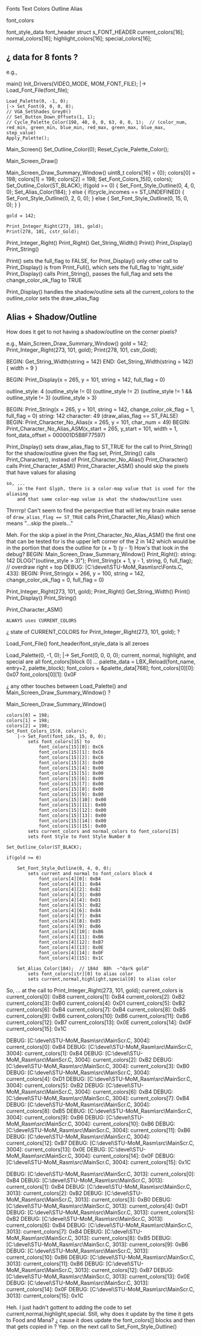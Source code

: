 
Fonts
Text
Colors
Outline
Alias

font_colors


font_style_data
font_header
struct s_FONT_HEADER
current_colors[16];
normal_colors[16];
highlight_colors[16];
special_colors[16];


## ¿ data for 8 fonts ?



e.g.,

main()
    Init_Drivers(VIDEO_MODE, MOM_FONT_FILE);
    |-> Load_Font_File(font_file);

    Load_Palette(0, -1, 0);
    |-> Set_Font(0, 0, 0, 0);
    // VGA_SetShades_Grey0()
    // Set_Button_Down_Offsets(1, 1);
    // Cycle_Palette_Color(198, 40, 0, 0, 63, 0, 0, 1);  // (color_num, red_min, green_min, blue_min, red_max, green_max, blue_max, step_value)
    Apply_Palette();

Main_Screen()
    Set_Outline_Color(0);
    Reset_Cycle_Palette_Color();

Main_Screen_Draw()


Main_Screen_Draw_Summary_Window()
    uint8_t colors[16] = {0};
    colors[0] = 198;
    colors[1] = 198;
    colors[2] = 198;
    Set_Font_Colors_15(0, colors);
    Set_Outline_Color(ST_BLACK);
    if(gold >= 0)
    {
        Set_Font_Style_Outline(0, 4, 0, 0);
        Set_Alias_Color(184);
    }
    else
    {
        if(cycle_incomes == ST_UNDEFINED)
        {
            Set_Font_Style_Outline(0, 2, 0, 0);
        }
        else
        {
            Set_Font_Style_Outline(0, 15, 0, 0);
        }
    }

    gold = 142;

    Print_Integer_Right(273, 101, gold);
    Print(278, 101, cstr_Gold);

Print_Integer_Right()
    Print_Right()
        Get_String_Width()
        Print()
            Print_Display()
                Print_String()

Print() sets the full_flag to FALSE, for Print_Display()
only other call to Print_Display() is from Print_Full(), which sets the full_flag to 'right_side'
Print_Display() calls Print_String(), passes the full_flag and sets the change_color_ok_flag to TRUE

Print_Display() handles the shadow/outline
    sets all the current_colors to the outline_color
    sets the draw_alias_flag



## Alias + Shadow/Outline
How does it get to not having a shadow/outline on the corner pixels?

e.g.,
Main_Screen_Draw_Summary_Window()
    gold = 142;
    Print_Integer_Right(273, 101, gold);
    Print(278, 101, cstr_Gold);

BEGIN: Get_String_Width(string = 142)
END: Get_String_Width(string = 142) { width = 9 }

BEGIN: Print_Display(x = 265, y = 101, string = 142, full_flag = 0)

outline_style: 4
(outline_style != 0)
(outline_style != 2)
(outline_style != 1 && outline_style != 3)
(outline_style > 3)

BEGIN: Print_String(x = 265, y = 101, string = 142, change_color_ok_flag = 1, full_flag = 0)
string: 142
character: 49
(draw_alias_flag == ST_FALSE)
BEGIN: Print_Character_No_Alias(x = 265, y = 101, char_num = 49)
BEGIN: Print_Character_No_Alias_ASM(x_start = 265, y_start = 101, width = 1, font_data_offset = 000001D5B8F77597)


Print_Display()
    sets draw_alias_flag to ST_TRUE
    for the call to Print_String()
    for the shadow/outline
    given the flag set, Print_String()
        calls Print_Character(), instead of Print_Character_No_Alias()
    Print_Character() calls Print_Character_ASM()
    Print_Character_ASM() should skip the pixels that have values for aliasing

    so, ...
        in the Font Glyph, there is a color-map value that is used for the aliasing
        and that same color-map value is what the shadow/outline uses

Thrrrrp!
Can't seem to find the perspective that will let my brain make sense of
    `draw_alias_flag == ST_TRUE` calls Print_Character_No_Alias()
    which means "...skip the pixels..."


Meh.
For the skip a pixel in the Print_Character_No_Alias_ASM()
the first one that can be tested for is the upper left corner of the 2 in 142
which would be in the portion that does the outline for (x + 1) (y - 1)
How's that look in the debug?
BEGIN: Main_Screen_Draw_Summary_Window()
Print_Right(): string: 142
            DLOG("(outline_style > 3)");
            Print_String(x + 1, y - 1, string, 0, full_flag);  // overdraw right + top
DEBUG: [C:\devel\STU-MoM_Rasm\src\Fonts.C, 433]: BEGIN: Print_String(x = 266, y = 100, string = 142, change_color_ok_flag = 0, full_flag = 0)







Print_Integer_Right(273, 101, gold);
    Print_Right()
        Get_String_Width()
        Print()
            Print_Display()
                Print_String()



Print_Character_ASM()

    ALWAYS uses CURRENT_COLORS

¿ state of CURRENT_COLORS for Print_Integer_Right(273, 101, gold); ?

Load_Font_File()
    font_header/font_style_data is all zeroes

Load_Palette(0, -1, 0); |-> Set_Font(0, 0, 0, 0);
    current, normal, highlight, and special are all font_colors[block 0]
    ...
    palette_data = LBX_Reload(font_name, entry+2, palette_block);
    font_colors = &palette_data[768];
        font_colors[0][0]: 0x07
        font_colors[0][1]: 0x0F


¿ any other touches between Load_Palette() and Main_Screen_Draw_Summary_Window() ?


Main_Screen_Draw_Summary_Window()

    colors[0] = 198;
    colors[1] = 198;
    colors[2] = 198;
    Set_Font_Colors_15(0, colors);
        |-> Set_Font(font_idx, 15, 0, 0);
            sets font_colors[15] to
                font_colors[15][0]: 0xC6
                font_colors[15][1]: 0xC6
                font_colors[15][2]: 0xC6
                font_colors[15][3]: 0x00
                font_colors[15][4]: 0x00
                font_colors[15][5]: 0x00
                font_colors[15][6]: 0x00
                font_colors[15][7]: 0x00
                font_colors[15][8]: 0x00
                font_colors[15][9]: 0x00
                font_colors[15][10]: 0x00
                font_colors[15][11]: 0x00
                font_colors[15][12]: 0x00
                font_colors[15][13]: 0x00
                font_colors[15][14]: 0x00
                font_colors[15][15]: 0x00
            sets current_colors and normal_colors to font_colors[15]
            sets Font Style to Font Style Number 0

    Set_Outline_Color(ST_BLACK);

    if(gold >= 0)

        Set_Font_Style_Outline(0, 4, 0, 0);
            sets current and normal to font_colors block 4
                font_colors[4][0]: 0xB4
                font_colors[4][1]: 0xB4
                font_colors[4][2]: 0xB2
                font_colors[4][3]: 0xB0
                font_colors[4][4]: 0xD1
                font_colors[4][5]: 0xB2
                font_colors[4][6]: 0xB4
                font_colors[4][7]: 0xB4
                font_colors[4][8]: 0xB5
                font_colors[4][9]: 0xB6
                font_colors[4][10]: 0xB6
                font_colors[4][11]: 0xB6
                font_colors[4][12]: 0xB7
                font_colors[4][13]: 0x0E
                font_colors[4][14]: 0x0F
                font_colors[4][15]: 0x1C

        Set_Alias_Color(184);  // 184d  B8h  ~"dark gold"
            sets font_colors[itr][0] to alias color
            sets current,normal,highlight,special[0] to alias color

So, ...
    at the call to Print_Integer_Right(273, 101, gold);
    current_colors is
        current_colors[0]: 0xB8
        current_colors[1]: 0xB4
        current_colors[2]: 0xB2
        current_colors[3]: 0xB0
        current_colors[4]: 0xD1
        current_colors[5]: 0xB2
        current_colors[6]: 0xB4
        current_colors[7]: 0xB4
        current_colors[8]: 0xB5
        current_colors[9]: 0xB6
        current_colors[10]: 0xB6
        current_colors[11]: 0xB6
        current_colors[12]: 0xB7
        current_colors[13]: 0x0E
        current_colors[14]: 0x0F
        current_colors[15]: 0x1C


DEBUG: [C:\devel\STU-MoM_Rasm\src\MainScr.C, 3004]: current_colors[0]: 0xB4
DEBUG: [C:\devel\STU-MoM_Rasm\src\MainScr.C, 3004]: current_colors[1]: 0xB4
DEBUG: [C:\devel\STU-MoM_Rasm\src\MainScr.C, 3004]: current_colors[2]: 0xB2
DEBUG: [C:\devel\STU-MoM_Rasm\src\MainScr.C, 3004]: current_colors[3]: 0xB0
DEBUG: [C:\devel\STU-MoM_Rasm\src\MainScr.C, 3004]: current_colors[4]: 0xD1
DEBUG: [C:\devel\STU-MoM_Rasm\src\MainScr.C, 3004]: current_colors[5]: 0xB2
DEBUG: [C:\devel\STU-MoM_Rasm\src\MainScr.C, 3004]: current_colors[6]: 0xB4
DEBUG: [C:\devel\STU-MoM_Rasm\src\MainScr.C, 3004]: current_colors[7]: 0xB4
DEBUG: [C:\devel\STU-MoM_Rasm\src\MainScr.C, 3004]: current_colors[8]: 0xB5
DEBUG: [C:\devel\STU-MoM_Rasm\src\MainScr.C, 3004]: current_colors[9]: 0xB6
DEBUG: [C:\devel\STU-MoM_Rasm\src\MainScr.C, 3004]: current_colors[10]: 0xB6
DEBUG: [C:\devel\STU-MoM_Rasm\src\MainScr.C, 3004]: current_colors[11]: 0xB6
DEBUG: [C:\devel\STU-MoM_Rasm\src\MainScr.C, 3004]: current_colors[12]: 0xB7
DEBUG: [C:\devel\STU-MoM_Rasm\src\MainScr.C, 3004]: current_colors[13]: 0x0E
DEBUG: [C:\devel\STU-MoM_Rasm\src\MainScr.C, 3004]: current_colors[14]: 0x0F
DEBUG: [C:\devel\STU-MoM_Rasm\src\MainScr.C, 3004]: current_colors[15]: 0x1C

DEBUG: [C:\devel\STU-MoM_Rasm\src\MainScr.C, 3013]: current_colors[0]: 0xB4
DEBUG: [C:\devel\STU-MoM_Rasm\src\MainScr.C, 3013]: current_colors[1]: 0xB4
DEBUG: [C:\devel\STU-MoM_Rasm\src\MainScr.C, 3013]: current_colors[2]: 0xB2
DEBUG: [C:\devel\STU-MoM_Rasm\src\MainScr.C, 3013]: current_colors[3]: 0xB0
DEBUG: [C:\devel\STU-MoM_Rasm\src\MainScr.C, 3013]: current_colors[4]: 0xD1
DEBUG: [C:\devel\STU-MoM_Rasm\src\MainScr.C, 3013]: current_colors[5]: 0xB2
DEBUG: [C:\devel\STU-MoM_Rasm\src\MainScr.C, 3013]: current_colors[6]: 0xB4
DEBUG: [C:\devel\STU-MoM_Rasm\src\MainScr.C, 3013]: current_colors[7]: 0xB4
DEBUG: [C:\devel\STU-MoM_Rasm\src\MainScr.C, 3013]: current_colors[8]: 0xB5
DEBUG: [C:\devel\STU-MoM_Rasm\src\MainScr.C, 3013]: current_colors[9]: 0xB6
DEBUG: [C:\devel\STU-MoM_Rasm\src\MainScr.C, 3013]: current_colors[10]: 0xB6
DEBUG: [C:\devel\STU-MoM_Rasm\src\MainScr.C, 3013]: current_colors[11]: 0xB6
DEBUG: [C:\devel\STU-MoM_Rasm\src\MainScr.C, 3013]: current_colors[12]: 0xB7
DEBUG: [C:\devel\STU-MoM_Rasm\src\MainScr.C, 3013]: current_colors[13]: 0x0E
DEBUG: [C:\devel\STU-MoM_Rasm\src\MainScr.C, 3013]: current_colors[14]: 0x0F
DEBUG: [C:\devel\STU-MoM_Rasm\src\MainScr.C, 3013]: current_colors[15]: 0x1C

Heh. I just hadn't gottent to adding the code to set current,normal,highlight,special.
Still, why does it update by the time it gets to Food and Mana?
¿ cause it does update the font_colors[] blocks and then that gets copied in ?
Yep. on the next call to Set_Font_Style_Outline()
